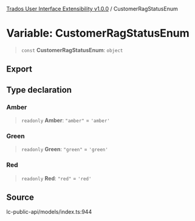 [Trados User Interface Extensibility v1.0.0](../wiki/globals) / CustomerRagStatusEnum

# Variable: CustomerRagStatusEnum

> `const` **CustomerRagStatusEnum**: `object`

## Export

## Type declaration

### Amber

> `readonly` **Amber**: `"amber"` = `'amber'`

### Green

> `readonly` **Green**: `"green"` = `'green'`

### Red

> `readonly` **Red**: `"red"` = `'red'`

## Source

lc-public-api/models/index.ts:944
